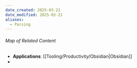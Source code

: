 ```yaml
---
date_created: 2025-03-21
date_modified: 2025-03-21
aliases:
  - Parsing
---
```

###### Map of Related Content
- **Applications**: [[Tooling/Productivity/Obsidian|Obsidian]]
- 